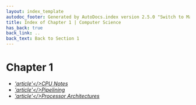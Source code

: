 ```yaml
---
layout: index_template
autodoc_footer: Generated by AutoDocs.index version 2.5.0 "Switch to Material Icons" ⓒ Starwort, 2020
title: Index of Chapter 1 | Computer Science
has_back: true
back_link: ..
back_text: Back to Section 1
---
```


# **Chapter 1**

- <a href='./CPU_notes.md'><i title='MD file' class="material-icons">'article'</>CPU Notes</a>
- <a href='./pipelining.md'><i title='MD file' class="material-icons">'article'</>Pipelining</a>
- <a href='./processor_architectures.md'><i title='MD file' class="material-icons">'article'</>Processor Architectures</a>
